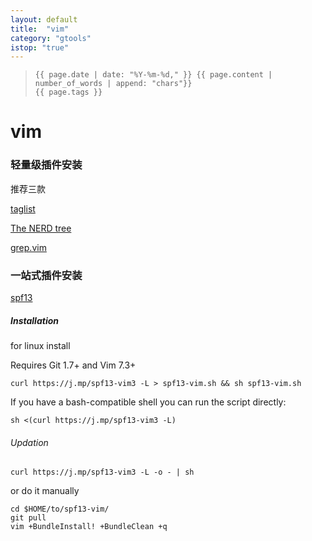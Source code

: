 ```yaml
---
layout: default
title:  "vim"
category: "gtools"
istop: "true"
---
```

>     {{ page.date | date: "%Y-%m-%d," }} {{ page.content | number_of_words | append: "chars"}}
>     {{ page.tags }}

# vim

### 轻量级插件安装

推荐三款

[taglist](https://vim.sourceforge.io/scripts/script.php?script_id=273)

[The NERD tree](https://vim.sourceforge.io/scripts/script.php?script_id=1658)

[grep.vim](https://vim.sourceforge.io/scripts/script.php?script_id=311)


### 一站式插件安装 

[spf13](https://github.com/spf13/spf13-vim)

##### Installation

for linux install 

Requires Git 1.7+ and Vim 7.3+

    curl https://j.mp/spf13-vim3 -L > spf13-vim.sh && sh spf13-vim.sh
 
If you have a bash-compatible shell you can run the script directly:

    sh <(curl https://j.mp/spf13-vim3 -L)
    
###### Updation

    curl https://j.mp/spf13-vim3 -L -o - | sh

or do it manually

    cd $HOME/to/spf13-vim/
    git pull
    vim +BundleInstall! +BundleClean +q
